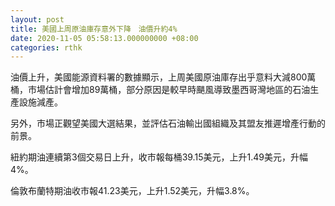 ```yaml
---
layout: post
title: 美國上周原油庫存意外下降　油價升約4%
date: 2020-11-05 05:58:13.000000000 +08:00
categories: rthk
---
```


油價上升，美國能源資料署的數據顯示，上周美國原油庫存出乎意料大減800萬桶，市場估計會增加89萬桶，部分原因是較早時颶風導致墨西哥灣地區的石油生產設施減產。

另外，市場正觀望美國大選結果，並評估石油輸出國組織及其盟友推遲增產行動的前景。

紐約期油連續第3個交易日上升，收市報每桶39.15美元，上升1.49美元，升幅4%。

倫敦布蘭特期油收市報41.23美元，上升1.52美元，升幅3.8%。
